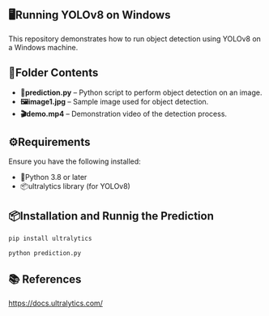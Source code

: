 ## 🖥️Running YOLOv8 on Windows

This repository demonstrates how to run object detection using YOLOv8 on a Windows machine.

## 📂Folder Contents

- **🐍prediction.py** – Python script to perform object detection on an image.
- **🖼️image1.jpg** – Sample image used for object detection.
- **🎬demo.mp4** – Demonstration video of the detection process.

## ⚙️Requirements

Ensure you have the following installed:

- 🐍Python 3.8 or later
- 📦ultralytics library (for YOLOv8)

## 📦Installation and Runnig the Prediction

```bash
pip install ultralytics
```

```bash
python prediction.py
```

## 📚 References

https://docs.ultralytics.com/
